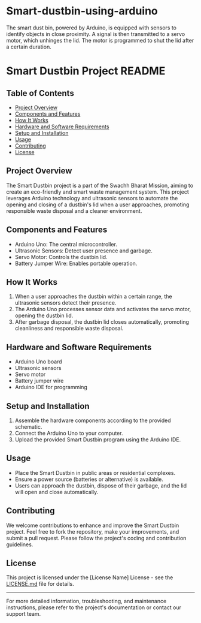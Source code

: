 # Smart-dustbin-using-arduino
The smart dust bin, powered by Arduino, is equipped with sensors to identify objects in close proximity. A signal is then transmitted to a servo motor, which unhinges the lid. The motor is programmed to shut the lid after a certain duration.
# Smart Dustbin Project README

## Table of Contents
- [Project Overview](#project-overview)
- [Components and Features](#components-and-features)
- [How It Works](#how-it-works)
- [Hardware and Software Requirements](#hardware-and-software-requirements)
- [Setup and Installation](#setup-and-installation)
- [Usage](#usage)
- [Contributing](#contributing)
- [License](#license)

## Project Overview
The Smart Dustbin project is a part of the Swachh Bharat Mission, aiming to create an eco-friendly and smart waste management system. This project leverages Arduino technology and ultrasonic sensors to automate the opening and closing of a dustbin's lid when a user approaches, promoting responsible waste disposal and a cleaner environment.

## Components and Features
- Arduino Uno: The central microcontroller.
- Ultrasonic Sensors: Detect user presence and garbage.
- Servo Motor: Controls the dustbin lid.
- Battery Jumper Wire: Enables portable operation.

## How It Works
1. When a user approaches the dustbin within a certain range, the ultrasonic sensors detect their presence.
2. The Arduino Uno processes sensor data and activates the servo motor, opening the dustbin lid.
3. After garbage disposal, the dustbin lid closes automatically, promoting cleanliness and responsible waste disposal.

## Hardware and Software Requirements
- Arduino Uno board
- Ultrasonic sensors
- Servo motor
- Battery jumper wire
- Arduino IDE for programming

## Setup and Installation
1. Assemble the hardware components according to the provided schematic.
2. Connect the Arduino Uno to your computer.
3. Upload the provided Smart Dustbin program using the Arduino IDE.

## Usage
- Place the Smart Dustbin in public areas or residential complexes.
- Ensure a power source (batteries or alternative) is available.
- Users can approach the dustbin, dispose of their garbage, and the lid will open and close automatically.

## Contributing
We welcome contributions to enhance and improve the Smart Dustbin project. Feel free to fork the repository, make your improvements, and submit a pull request. Please follow the project's coding and contribution guidelines.

## License
This project is licensed under the [License Name] License - see the [LICENSE.md](LICENSE.md) file for details.

---

For more detailed information, troubleshooting, and maintenance instructions, please refer to the project's documentation or contact our support team.

